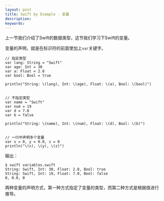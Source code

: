 ```yaml
---
layout: post
title: Swift by Example - 变量
description:
keywords:
---
```

上一节我们介绍了Swift的数据类型，这节我们学习下Swift的变量。

变量的声明，就是在标识符的前面使加上`var`关键字。

```
// 指定类型
var lang: String = "Swift"
var age: Int = 30
var a: Float = 2.0
var bool: Bool = true

println("String: \(lang), Int: \(age), Float: \(a), Bool: \(bool)")


// 不指定类型 
var name = "Swift"
var num = 19
var d = 7.0
var b = false

println("String: \(name), Int: \(num), Float: \(d), Bool: \(b)")


// 一行中声明多个变量
var x = 0, y = 0.0, z = 0
println("\(x), \(y), \(z)")
```

输出：

```
$ swift variables.swift
String: Swift, Int: 30, Float: 2.0, Bool: true
String: Swift, Int: 19, Float: 7.0, Bool: false
0, 0.0, 0
```

两种变量的声明方式，第一种方式指定了变量的类型，而第二种方式是根据值进行推导。